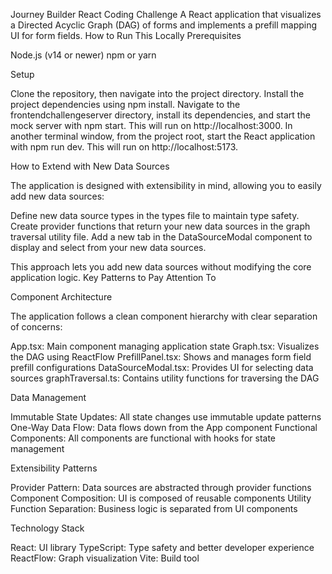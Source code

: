 Journey Builder React Coding Challenge
A React application that visualizes a Directed Acyclic Graph (DAG) of forms and implements a prefill mapping UI for form fields.
How to Run This Locally
Prerequisites

Node.js (v14 or newer)
npm or yarn

Setup

Clone the repository, then navigate into the project directory.
Install the project dependencies using npm install.
Navigate to the frontendchallengeserver directory, install its dependencies, and start the mock server with npm start. This will run on http://localhost:3000.
In another terminal window, from the project root, start the React application with npm run dev. This will run on http://localhost:5173.

How to Extend with New Data Sources

The application is designed with extensibility in mind, allowing you to easily add new data sources:

Define new data source types in the types file to maintain type safety.
Create provider functions that return your new data sources in the graph traversal utility file.
Add a new tab in the DataSourceModal component to display and select from your new data sources.

This approach lets you add new data sources without modifying the core application logic.
Key Patterns to Pay Attention To

Component Architecture

The application follows a clean component hierarchy with clear separation of concerns:

App.tsx: Main component managing application state
Graph.tsx: Visualizes the DAG using ReactFlow
PrefillPanel.tsx: Shows and manages form field prefill configurations
DataSourceModal.tsx: Provides UI for selecting data sources
graphTraversal.ts: Contains utility functions for traversing the DAG

Data Management

Immutable State Updates: All state changes use immutable update patterns
One-Way Data Flow: Data flows down from the App component
Functional Components: All components are functional with hooks for state management

Extensibility Patterns

Provider Pattern: Data sources are abstracted through provider functions
Component Composition: UI is composed of reusable components
Utility Function Separation: Business logic is separated from UI components

Technology Stack

React: UI library
TypeScript: Type safety and better developer experience
ReactFlow: Graph visualization
Vite: Build tool
